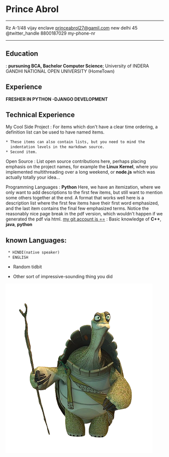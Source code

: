 Prince Abrol
============

-------------------     ----------------------------
Rz A-1/48 vijay enclave       princeabrol27@gamil.com
new delhi 45                          @twitter_handle
                               8800187029 my-phone-nr
-------------------     ----------------------------

Education
---------

:   **pursuning BCA, Bachelor Computer Science**; University of
    INDERA GANDHI NATIONAL OPEN UNIVERSITY (HomeTown)


Experience
----------

**FRESHER IN PYTHON -DJANGO DEVELOPMENT**

Technical Experience
--------------------

My Cool Side Project
:   For items which don't have a clear time ordering, a definition
    list can be used to have named items.

    * These items can also contain lists, but you need to mind the
      indentation levels in the markdown source.
    * Second item.

Open Source
:   List open source contributions here, perhaps placing emphasis on
    the project names, for example the **Linux Kernel**, where you
    implemented multithreading over a long weekend, or **node.js**
     which was actually totally
    your idea...

Programming Languages
:   **Python** Here, we have an itemization, where we only want
    to add descriptions to the first few items, but still want to
    mention some others together at the end. A format that works well
    here is a description list where the first few items have their
    first word emphasized, and the last item contains the final few
    emphasized terms. Notice the reasonably nice page break in the pdf
    version, which wouldn't happen if we generated the pdf via html.
  [my git account is ==](https://github.com/princeabrol027/first/edit/master/README.md)
:   Basic knowledge of **C++**, **java**, **python**



known Languages:
----------------------------------------

     * HINDI(native speaker)
     * ENGLISH
  

* Random tidbit

* Other sort of impressive-sounding thing you did

![here](2cd43b_e6c1002821574589953668597675b452_mv2.png)
